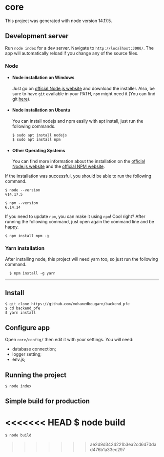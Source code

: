 # core

This project was generated with node version 14.17.5.

## Development server

Run `node index` for a dev server. Navigate to `http://localhost:3000/`. The app will automatically reload if you change any of the source files.

### Node
- #### Node installation on Windows

  Just go on [official Node.js website](https://nodejs.org/) and download the installer.
Also, be sure to have `git` available in your PATH, `npm` might need it (You can find git [here](https://git-scm.com/)).

- #### Node installation on Ubuntu

  You can install nodejs and npm easily with apt install, just run the following commands.

      $ sudo apt install nodejs
      $ sudo apt install npm

- #### Other Operating Systems
  You can find more information about the installation on the [official Node.js website](https://nodejs.org/) and the [official NPM website](https://npmjs.org/).

If the installation was successful, you should be able to run the following command.

    $ node --version
    v14.17.5

    $ npm --version
    6.14.14

If you need to update `npm`, you can make it using `npm`! Cool right? After running the following command, just open again the command line and be happy.

    $ npm install npm -g

###
### Yarn installation
  After installing node, this project will need yarn too, so just run the following command.

      $ npm install -g yarn

---

## Install

    $ git clone https://github.com/mohamedbougarn/backend_pfe
    $ cd backend_pfe
    $ yarn install

## Configure app

Open `core/config/` then edit it with your settings. You will need:

- database connection;
- logger setting;
- env.js;

## Running the project

    $ node index

## Simple build for production

<<<<<<< HEAD
    $ node build
=======
    $ node build
>>>>>>> ae2d9d3424221b3ea2cd6d70dad476b1a33ec297

